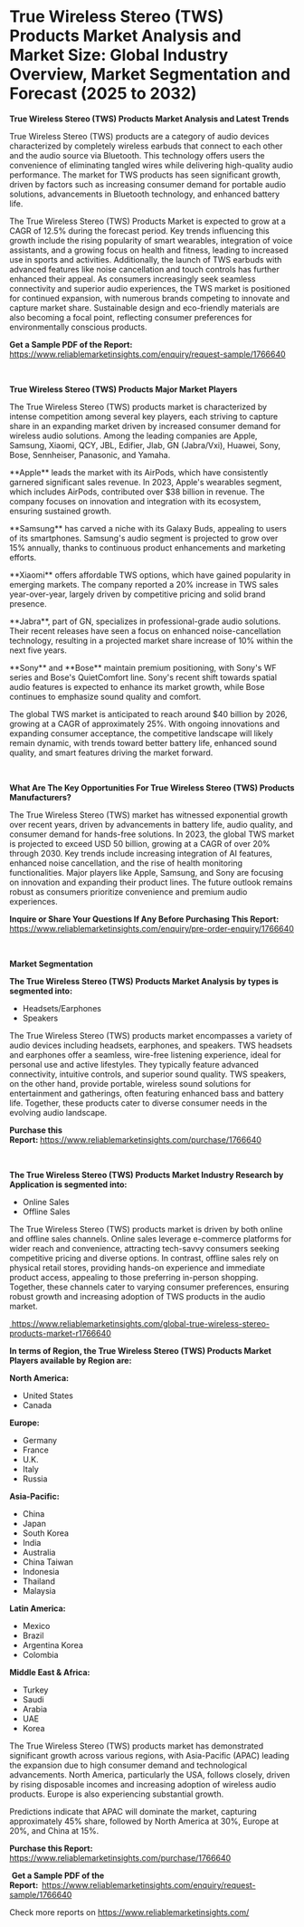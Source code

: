 <p><h1>True Wireless Stereo (TWS) Products Market Analysis and Market Size: Global Industry Overview, Market Segmentation and Forecast (2025 to 2032)</h1></p><p><strong>True Wireless Stereo (TWS) Products Market Analysis and Latest Trends</strong></p>
<p><p>True Wireless Stereo (TWS) products are a category of audio devices characterized by completely wireless earbuds that connect to each other and the audio source via Bluetooth. This technology offers users the convenience of eliminating tangled wires while delivering high-quality audio performance. The market for TWS products has seen significant growth, driven by factors such as increasing consumer demand for portable audio solutions, advancements in Bluetooth technology, and enhanced battery life.</p><p>The True Wireless Stereo (TWS) Products Market is expected to grow at a CAGR of 12.5% during the forecast period. Key trends influencing this growth include the rising popularity of smart wearables, integration of voice assistants, and a growing focus on health and fitness, leading to increased use in sports and activities. Additionally, the launch of TWS earbuds with advanced features like noise cancellation and touch controls has further enhanced their appeal. As consumers increasingly seek seamless connectivity and superior audio experiences, the TWS market is positioned for continued expansion, with numerous brands competing to innovate and capture market share. Sustainable design and eco-friendly materials are also becoming a focal point, reflecting consumer preferences for environmentally conscious products.</p></p>
<p><strong>Get a Sample PDF of the Report:&nbsp;</strong> <a href="https://www.reliablemarketinsights.com/enquiry/request-sample/1766640?utm_campaign=1166&utm_medium=2&utm_source=Github&utm_content=ia&utm_term=09022025&utm_id=true-wireless-stereo-tws-products">https://www.reliablemarketinsights.com/enquiry/request-sample/1766640</a></p>
<p>&nbsp;</p>
<p><strong>True Wireless Stereo (TWS) Products Major Market Players</strong></p>
<p><p>The True Wireless Stereo (TWS) products market is characterized by intense competition among several key players, each striving to capture share in an expanding market driven by increased consumer demand for wireless audio solutions. Among the leading companies are Apple, Samsung, Xiaomi, QCY, JBL, Edifier, Jlab, GN (Jabra/Vxi), Huawei, Sony, Bose, Sennheiser, Panasonic, and Yamaha.</p><p>**Apple** leads the market with its AirPods, which have consistently garnered significant sales revenue. In 2023, Apple's wearables segment, which includes AirPods, contributed over $38 billion in revenue. The company focuses on innovation and integration with its ecosystem, ensuring sustained growth.</p><p>**Samsung** has carved a niche with its Galaxy Buds, appealing to users of its smartphones. Samsung's audio segment is projected to grow over 15% annually, thanks to continuous product enhancements and marketing efforts.</p><p>**Xiaomi** offers affordable TWS options, which have gained popularity in emerging markets. The company reported a 20% increase in TWS sales year-over-year, largely driven by competitive pricing and solid brand presence.</p><p>**Jabra**, part of GN, specializes in professional-grade audio solutions. Their recent releases have seen a focus on enhanced noise-cancellation technology, resulting in a projected market share increase of 10% within the next five years.</p><p>**Sony** and **Bose** maintain premium positioning, with Sony's WF series and Bose's QuietComfort line. Sony's recent shift towards spatial audio features is expected to enhance its market growth, while Bose continues to emphasize sound quality and comfort.</p><p>The global TWS market is anticipated to reach around $40 billion by 2026, growing at a CAGR of approximately 25%. With ongoing innovations and expanding consumer acceptance, the competitive landscape will likely remain dynamic, with trends toward better battery life, enhanced sound quality, and smart features driving the market forward.</p></p>
<p>&nbsp;</p>
<p><strong>What Are The Key Opportunities For True Wireless Stereo (TWS) Products Manufacturers?</strong></p>
<p><p>The True Wireless Stereo (TWS) market has witnessed exponential growth over recent years, driven by advancements in battery life, audio quality, and consumer demand for hands-free solutions. In 2023, the global TWS market is projected to exceed USD 50 billion, growing at a CAGR of over 20% through 2030. Key trends include increasing integration of AI features, enhanced noise cancellation, and the rise of health monitoring functionalities. Major players like Apple, Samsung, and Sony are focusing on innovation and expanding their product lines. The future outlook remains robust as consumers prioritize convenience and premium audio experiences.</p></p>
<p><strong>Inquire or Share Your Questions If Any Before Purchasing This Report:</strong> <a href="https://www.reliablemarketinsights.com/enquiry/pre-order-enquiry/1766640?utm_campaign=1166&utm_medium=2&utm_source=Github&utm_content=ia&utm_term=09022025&utm_id=true-wireless-stereo-tws-products">https://www.reliablemarketinsights.com/enquiry/pre-order-enquiry/1766640</a></p>
<p>&nbsp;</p>
<p><strong>Market Segmentation</strong></p>
<p><strong>The True Wireless Stereo (TWS) Products Market Analysis by types is segmented into:</strong></p>
<p><ul><li>Headsets/Earphones</li><li>Speakers</li></ul></p>
<p><p>The True Wireless Stereo (TWS) products market encompasses a variety of audio devices including headsets, earphones, and speakers. TWS headsets and earphones offer a seamless, wire-free listening experience, ideal for personal use and active lifestyles. They typically feature advanced connectivity, intuitive controls, and superior sound quality. TWS speakers, on the other hand, provide portable, wireless sound solutions for entertainment and gatherings, often featuring enhanced bass and battery life. Together, these products cater to diverse consumer needs in the evolving audio landscape.</p></p>
<p><strong>Purchase this Report:&nbsp;</strong><a href="https://www.reliablemarketinsights.com/purchase/1766640?utm_campaign=1166&utm_medium=2&utm_source=Github&utm_content=ia&utm_term=09022025&utm_id=true-wireless-stereo-tws-products">https://www.reliablemarketinsights.com/purchase/1766640</a></p>
<p>&nbsp;</p>
<p><strong>The True Wireless Stereo (TWS) Products Market Industry Research by Application is segmented into:</strong></p>
<p><ul><li>Online Sales</li><li>Offline Sales</li></ul></p>
<p><p>The True Wireless Stereo (TWS) products market is driven by both online and offline sales channels. Online sales leverage e-commerce platforms for wider reach and convenience, attracting tech-savvy consumers seeking competitive pricing and diverse options. In contrast, offline sales rely on physical retail stores, providing hands-on experience and immediate product access, appealing to those preferring in-person shopping. Together, these channels cater to varying consumer preferences, ensuring robust growth and increasing adoption of TWS products in the audio market.</p></p>
<p><a href="https://www.reliablemarketinsights.com/global-true-wireless-stereo-products-market-r1766640?utm_campaign=1166&utm_medium=2&utm_source=Github&utm_content=ia&utm_term=09022025&utm_id=true-wireless-stereo-tws-products">&nbsp;https://www.reliablemarketinsights.com/global-true-wireless-stereo-products-market-r1766640</a></p>
<p><strong>In terms of Region, the True Wireless Stereo (TWS) Products Market Players available by Region are:</strong></p>
<p>
    <p> <strong> North America: </strong>
        <ul>
            <li>United States</li>
            <li>Canada</li>
        </ul>
        </p> 
    <p> <strong> Europe: </strong>
        <ul>
            <li>Germany</li>
            <li>France</li>
            <li>U.K.</li>
            <li>Italy</li>
            <li>Russia</li>
        </ul>
        </p> 
    <p> <strong> Asia-Pacific: </strong>
        <ul>
            <li>China</li>
            <li>Japan</li>
            <li>South Korea</li>
            <li>India</li>
            <li>Australia</li>
            <li>China Taiwan</li>
            <li>Indonesia</li>
            <li>Thailand</li>
            <li>Malaysia</li>
        </ul>
        </p> 
    <p> <strong> Latin America: </strong>
        <ul>
            <li>Mexico</li>
            <li>Brazil</li>
            <li>Argentina Korea</li>
            <li>Colombia</li>
        </ul>
        </p> 
    <p> <strong> Middle East & Africa: </strong>
        <ul>
            <li>Turkey</li>
            <li>Saudi</li>
            <li>Arabia</li>
            <li>UAE</li>
            <li>Korea</li>
        </ul>
    </p>
    </p>
<p><p>The True Wireless Stereo (TWS) products market has demonstrated significant growth across various regions, with Asia-Pacific (APAC) leading the expansion due to high consumer demand and technological advancements. North America, particularly the USA, follows closely, driven by rising disposable incomes and increasing adoption of wireless audio products. Europe is also experiencing substantial growth. </p><p>Predictions indicate that APAC will dominate the market, capturing approximately 45% share, followed by North America at 30%, Europe at 20%, and China at 15%.</p></p>
<p><strong>Purchase this Report: </strong><a href="https://www.reliablemarketinsights.com/purchase/1766640?utm_campaign=1166&utm_medium=2&utm_source=Github&utm_content=ia&utm_term=09022025&utm_id=true-wireless-stereo-tws-products">https://www.reliablemarketinsights.com/purchase/1766640</a></p>
<p>&nbsp;<strong>Get a Sample PDF of the Report:&nbsp;&nbsp;</strong><a href="https://www.reliablemarketinsights.com/enquiry/request-sample/1766640?utm_campaign=1166&utm_medium=2&utm_source=Github&utm_content=ia&utm_term=09022025&utm_id=true-wireless-stereo-tws-products">https://www.reliablemarketinsights.com/enquiry/request-sample/1766640</a></p>
<p><strong></strong></p>
<p>Check more reports on <a href="https://www.reliablemarketinsights.com/?utm_campaign=1166&utm_medium=2&utm_source=Github&utm_content=ia&utm_term=09022025&utm_id=true-wireless-stereo-tws-products">https://www.reliablemarketinsights.com/</a></p>